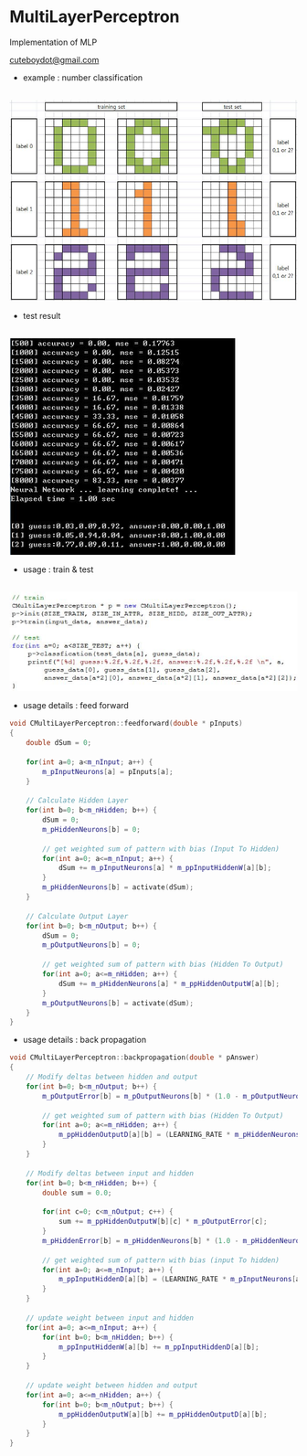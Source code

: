 # MultiLayerPerceptron
Implementation of MLP

cuteboydot@gmail.com

- example : number classification

<br>
<img src="https://github.com/cuteboydot/MultiLayerPerceptron/blob/master/img/number_ex.JPG" />
</br>

- test result
<br>
<img src="https://github.com/cuteboydot/MultiLayerPerceptron/blob/master/img/test_result.JPG" />
</br>

- usage : train & test
<br>
<img src="https://github.com/cuteboydot/MultiLayerPerceptron/blob/master/img/traintest.JPG" />
</br>

- usage details : feed forward  

```cpp  
void CMultiLayerPerceptron::feedforward(double * pInputs)  
{  
    double dSum = 0;  

    for(int a=0; a<m_nInput; a++) {
        m_pInputNeurons[a] = pInputs[a];
    }

    // Calculate Hidden Layer
    for(int b=0; b<m_nHidden; b++) {
        dSum = 0;
        m_pHiddenNeurons[b] = 0;

        // get weighted sum of pattern with bias (Input To Hidden)
        for(int a=0; a<=m_nInput; a++) {
            dSum += m_pInputNeurons[a] * m_ppInputHiddenW[a][b];
        }
        m_pHiddenNeurons[b] = activate(dSum);
    }

    // Calculate Output Layer
    for(int b=0; b<m_nOutput; b++) {
        dSum = 0;
        m_pOutputNeurons[b] = 0;

        // get weighted sum of pattern with bias (Hidden To Output)
        for(int a=0; a<=m_nHidden; a++) {
            dSum += m_pHiddenNeurons[a] * m_ppHiddenOutputW[a][b];
        }
        m_pOutputNeurons[b] = activate(dSum);
    }
}
```    

- usage details : back propagation  

```cpp
void CMultiLayerPerceptron::backpropagation(double * pAnswer)  
{  
    // Modify deltas between hidden and output  
    for(int b=0; b<m_nOutput; b++) {
        m_pOutputError[b] = m_pOutputNeurons[b] * (1.0 - m_pOutputNeurons[b]) * (pAnswer[b] - m_pOutputNeurons[b]);

        // get weighted sum of pattern with bias (Hidden To Output)
        for(int a=0; a<=m_nHidden; a++) {
            m_ppHiddenOutputD[a][b] = (LEARNING_RATE * m_pHiddenNeurons[a] * m_pOutputError[b]) + m_dMomentum * m_ppHiddenOutputD[a][b];
        }
    }

    // Modify deltas between input and hidden
    for(int b=0; b<m_nHidden; b++) {
        double sum = 0.0;

        for(int c=0; c<m_nOutput; c++) {
            sum += m_ppHiddenOutputW[b][c] * m_pOutputError[c];
        }
        m_pHiddenError[b] = m_pHiddenNeurons[b] * (1.0 - m_pHiddenNeurons[b]) * sum;

        // get weighted sum of pattern with bias (input To hidden)
        for(int a=0; a<=m_nInput; a++) {
            m_ppInputHiddenD[a][b] = (LEARNING_RATE * m_pInputNeurons[a] * m_pHiddenError[b]) + m_dMomentum * m_ppInputHiddenD[a][b];
        }
    }

    // update weight between input and hidden
    for(int a=0; a<=m_nInput; a++) {
        for(int b=0; b<m_nHidden; b++) {
            m_ppInputHiddenW[a][b] += m_ppInputHiddenD[a][b];
        }
    }

    // update weight between hidden and output
    for(int a=0; a<=m_nHidden; a++) {
        for(int b=0; b<m_nOutput; b++) {
            m_ppHiddenOutputW[a][b] += m_ppHiddenOutputD[a][b];
        }
    }
}
```

